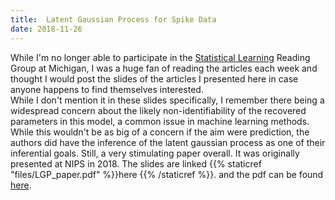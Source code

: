 ```yaml
---
title:  Latent Gaussian Process for Spike Data
date: 2018-11-26
---
```


While I'm  no longer able to participate in the [Statistical Learning](https://zhenkewu.com/teaching/statistical_learning_reading_group) Reading Group at Michigan,
I was a huge fan of reading the articles each week  and thought I would post the slides of the articles I presented here in case anyone happens to find themselves interested.    
While I don't mention it in these slides specifically, I remember there being a widespread concern about the likely non-identifiability of the recovered parameters 
in this model, a common issue in machine learning methods. While this wouldn't be as big of a concern if the aim were prediction, the authors did have the inference of the latent gaussian process as 
one of their inferential goals. Still, a very stimulating paper overall. 
It was originally presented at NIPS in 2018. The slides are linked {{% staticref "files/LGP_paper.pdf" %}}here {{% /staticref %}}. and the pdf can be found [here](https://papers.nips.cc/paper/6941-gaussian-process-based-nonlinear-latent-structure-discovery-in-multivariate-spike-train-data.pdf).
